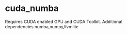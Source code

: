 # cuda_numba
Requires CUDA enabled GPU and CUDA Toolkit.
<nl>Additional dependencies:numba,numpy,llvmlite
